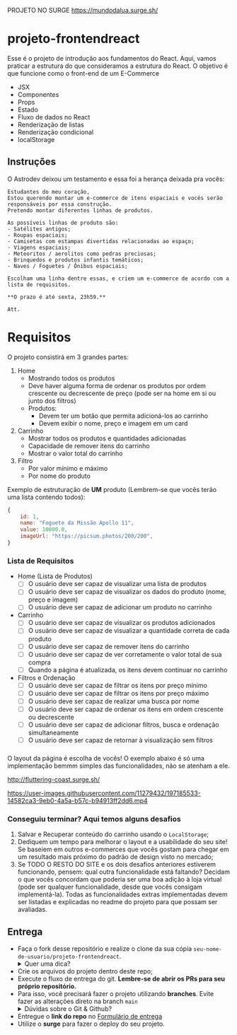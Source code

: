 PROJETO NO SURGE https://mundodalua.surge.sh/

# projeto-frontendreact

Esse é o projeto de introdução aos fundamentos do React. Aqui, vamos praticar a estrutura do que consideramos a estrutura do React. O objetivo é que funcione como o front-end de um E-Commerce

- JSX
- Componentes
- Props
- Estado
- Fluxo de dados no React
- Renderização de listas
- Renderização condicional
- localStorage

## Instruções

O Astrodev deixou um testamento e essa foi a herança deixada pra vocês:

```
Estudantes do meu coração,
Estou querendo montar um e-commerce de itens espaciais e vocês serão responsáveis por essa construção. 
Pretendo montar diferentes linhas de produtos. 

As possíveis linhas de produto são:
- Satélites antigos;
- Roupas espaciais;
- Camisetas com estampas divertidas relacionadas ao espaço;
- Viagens espaciais;
- Meteoritos / aerolitos como pedras preciosas;
- Brinquedos e produtos infantis temáticos;
- Naves / Foguetes / Ônibus espaciais;

Escolham uma linha dentre essas, e criem um e-commerce de acordo com a lista de requisitos.

**O prazo é até sexta, 23h59.** 

Att.
```

# Requisitos

O projeto consistirá em 3 grandes partes:

1. Home
    - Mostrando todos os produtos
    - Deve haver alguma forma de ordenar os produtos por ordem crescente ou decrescente de preço (pode ser na home em si ou junto dos filtros)
    - Produtos:
        - Devem ter um botão que permita adicioná-los ao carrinho
        - Devem exibir o nome, preço e imagem em um card
2. Carrinho
    - Mostrar todos os produtos e quantidades adicionadas
    - Capacidade de remover itens do carrinho
    - Mostrar o valor total do carrinho
3. Filtro
    - Por valor mínimo e máximo
    - Por nome do produto

Exemplo de estruturação de **UM** produto (Lembrem-se que vocês terão uma lista contendo todos):

```jsx
{
	id: 1,
	name: "Foguete da Missão Apollo 11",
	value: 10000.0,
	imageUrl: "https://picsum.photos/200/200",
}
```

### Lista de Requisitos
- Home (Lista de Produtos)
    - [ ]  O usuário deve ser capaz de visualizar uma lista de produtos
    - [ ]  O usuário deve ser capaz de visualizar os dados do produto (nome, preço e imagem)
    - [ ]  O usuário deve ser capaz de adicionar um produto no carrinho
- Carrinho
    - [ ]  O usuário deve ser capaz de visualizar os produtos adicionados
    - [ ]  O usuário deve ser capaz de visualizar a quantidade correta de cada produto
    - [ ]  O usuário deve ser capaz de remover itens do carrinho
    - [ ]  O usuário deve ser capaz de ver corretamente o valor total de sua compra
    - [ ]  Quando a página é atualizada, os itens devem continuar no carrinho
- Filtros e Ordenação
    - [ ]  O usuário deve ser capaz de filtrar os itens por preço mínimo
    - [ ]  O usuário deve ser capaz de filtrar os itens por preço máximo
    - [ ]  O usuário deve ser capaz de realizar uma busca por nome
    - [ ]  O usuário deve ser capaz de ordenar os itens em ordem crescente ou decrescente
    - [ ]  O usuário deve ser capaz de adicionar  filtros, busca e ordenação simultaneamente
    - [ ]  O usuário deve ser capaz de retornar à visualização sem filtros
    
 ### 

O layout da página é escolha de vocês! O exemplo abaixo é só uma implementação bemmm simples das funcionalidades, não se atenham a ele.

http://fluttering-coast.surge.sh/
 

https://user-images.githubusercontent.com/11279432/197185533-14582ca3-9eb0-4a5a-b57c-b94913ff2dd6.mp4



    
  ### Conseguiu terminar? Aqui temos alguns **desafios**
  1. Salvar e Recuperar conteúdo do carrinho usando o `LocalStorage`;
  2. Dediquem um tempo para melhorar o layout e a usabilidade do seu site! Se baseiem em outros e-commerces que vocês gostam para chegar em um resultado   mais próximo do padrão de design visto no mercado;
  3. Se TODO O RESTO DO SITE  e os dois desafios anteriores estiverem funcionando, pensem: qual outra funcionalidade está faltando? Decidam o que vocês concordam que poderia ser uma boa adição à loja virtual (pode ser qualquer funcionalidade, desde que vocês consigam implementá-la). Todas as funcionalidades extras implementadas devem ser listadas e explicadas no readme do projeto para que possam ser avaliadas.
  
  ## Entrega
  
- Faça o fork desse repositório e realize o clone da sua cópia `seu-nome-de-usuario/projeto-frontendreact`.
   <details>
   <summary>Quer uma dica?</summary>
   <img src="https://firebasestorage.googleapis.com/v0/b/assets-conteudo.appspot.com/o/gerais%2Ffork.png?alt=media&token=7030e997-246a-41fe-a75f-2a2ced61e54d" alt="Como adicionar o projeto no repositório"/>
   </details>
- Crie os arquivos do projeto dentro deste repo;
- Execute o fluxo de entrega do git. **Lembre-se de abrir os PRs para seu próprio repositório.**
- Para isso, você precisará fazer o projeto utilizando **branches**. Evite fazer as alterações direto na branch ```main```
    <details>
       <summary>Dúvidas sobre o Git & Github?</summary>
       <p>Adiciomos um vídeo explicando o <strong>processo de entrega</strong> [do fork ao pull request] no Material Assincrono da <a href="https://classroom.google.com/w/NTM0NjA2NDg3MjIx/tc/NTM2NDg5NTQyODg4">A005 - Git e Github</a>. Esse vídeo também exemplifica situações que podem acontecer durante o fluxo de utilização do Git.</p>
    </details>
- Entregue o **link do repo** no [Formulário de entrega](https://forms.gle/S9XChPZravP3WdxL6) 
- Utilize o **surge** para fazer o deploy do seu projeto.

